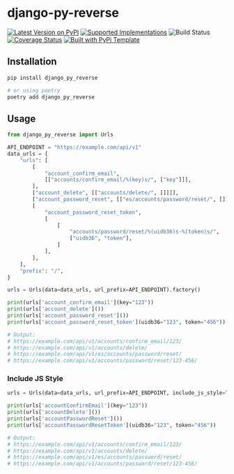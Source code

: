 # django-py-reverse

> 

[![Latest Version on PyPI](https://img.shields.io/pypi/v/django_py_reverse.svg)](https://pypi.python.org/pypi/django_py_reverse/)
[![Supported Implementations](https://img.shields.io/pypi/pyversions/django_py_reverse.svg)](https://pypi.python.org/pypi/django_py_reverse/)
![Build Status](https://github.com/robertpro/django-py-reverse/actions/workflows/test.yaml/badge.svg)
[![Coverage Status](https://coveralls.io/repos/github/https://github.com/robertpro/django-py-reverse/badge.svg?branch=master)](https://coveralls.io/github/https://github.com/robertpro/django-py-reverse?branch=master)
[![Built with PyPi Template](https://img.shields.io/badge/PyPi_Template-v0.6.1-blue.svg)](https://github.com/christophevg/pypi-template)


## Installation

```bash
pip install django_py_reverse

# or using poetry
poetry add django_py_reverse
```

## Usage

```python
from django_py_reverse import Urls

API_ENDPOINT = "https://example.com/api/v1"
data_urls = {
    "urls": [
        [
            "account_confirm_email",
            [["accounts/confirm_email/%(key)s/", ["key"]]],
        ],
        ["account_delete", [["accounts/delete/", []]]],
        ["account_password_reset", [["es/accounts/password/reset/", []]]],
        [
            "account_password_reset_token",
            [
                [
                    "accounts/password/reset/%(uidb36)s-%(token)s/",
                    ["uidb36", "token"],
                ]
            ],
        ],
    ],
    "prefix": "/",
}

urls = Urls(data=data_urls, url_prefix=API_ENDPOINT).factory()

print(urls['account_confirm_email'](key="123"))
print(urls['account_delete']())
print(urls['account_password_reset']())
print(urls['account_password_reset_token'](uidb36="123", token="456"))

# Output:
# https://example.com/api/v1/accounts/confirm_email/123/
# https://example.com/api/v1/accounts/delete/
# https://example.com/api/v1/es/accounts/password/reset/
# https://example.com/api/v1/accounts/password/reset/123-456/
```

### Include JS Style

```python
urls = Urls(data=data_urls, url_prefix=API_ENDPOINT, include_js_style=True).factory()

print(urls['accountConfirmEmail'](key="123"))
print(urls['accountDelete']())
print(urls['accountPasswordReset']())
print(urls['accountPasswordResetToken'](uidb36="123", token="456"))

# Output:
# https://example.com/api/v1/accounts/confirm_email/123/
# https://example.com/api/v1/accounts/delete/
# https://example.com/api/v1/es/accounts/password/reset/
# https://example.com/api/v1/accounts/password/reset/123-456/
```
